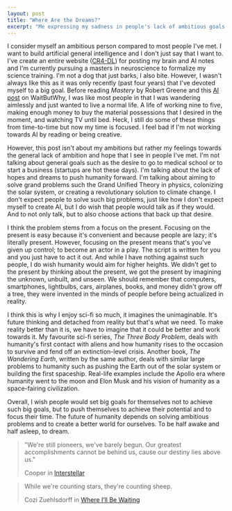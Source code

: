 ```yaml
---
layout: post
title: "Where Are the Dreams?"
excerpt: "Me expressing my sadness in people's lack of ambitious goals and hopes."
---
```


I consider myself an ambitious person compared to most people I've met. I want to build artificial general intelligence and I don't just say that I want to. I've create an entire website ([CR4-DL](https://brianpho.com/CR4-DL/)) for posting my brain and AI notes and I'm currently pursuing a masters in neuroscience to formalize my science training. I'm not a dog that just barks, I also bite. However, I wasn't always like this as it was only recently (past four years) that I've devoted myself to a big goal. Before reading *Mastery* by Robert Greene and this [AI post](https://waitbutwhy.com/2015/01/artificial-intelligence-revolution-1.html) on WaitButWhy, I was like most people in that I was wandering aimlessly and just wanted to live a normal life. A life of working nine to five, making enough money to buy the material possessions that I desired in the moment, and watching TV until bed. Heck, I still do some of these things from time-to-time but now my time is focused. I feel bad if I'm not working towards AI by reading or being creative.

However, this post isn't about my ambitions but rather my feelings towards the general lack of ambition and hope that I see in people I've met. I'm not talking about general goals such as the desire to go to medical school or to start a business (startups are hot these days). I'm talking about the lack of hopes and dreams to push humanity forward. I'm talking about aiming to solve grand problems such the Grand Unified Theory in physics, colonizing the solar system, or creating a revolutionary solution to climate change. I don't expect people to solve such big problems, just like how I don't expect myself to create AI, but I do wish that people would talk as if they would. And to not only talk, but to also choose actions that back up that desire.

I think the problem stems from a focus on the present. Focusing on the present is easy because it's convenient and because people are lazy; it's literally present. However, focusing on the present means that's you've given up control; to become an actor in a play. The script is written for you and you just have to act it out. And while I have nothing against such people, I do wish humanity would aim for higher heights. We didn't get to the present by thinking about the present, we got the present by imagining the unknown, unbuilt, and unseen. We should remember that computers, smartphones, lightbulbs, cars, airplanes, books, and money didn't grow off a tree, they were invented in the minds of people before being actualized in reality.

I think this is why I enjoy sci-fi so much, it imagines the unimaginable. It's future thinking and detached from reality but that's what we need. To make reality better than it is, we have to imagine that it could be better and work towards it. My favourite sci-fi series, *The Three Body Problem*, deals with humanity's first contact with aliens and how humanity rises to the occasion to survive and fend off an extinction-level crisis. Another book, *The Wandering Earth*, written by the same author, deals with similar large problems to humanity such as pushing the Earth out of the solar system or building the first spaceship. Real-life examples include the Apollo era where humanity went to the moon and Elon Musk and his vision of humanity as a space-fairing civilization.

Overall, I wish people would set big goals for themselves not to achieve such big goals, but to push themselves to achieve their potential and to focus their time. The future of humanity depends on solving ambitious problems and to create a better world for ourselves. To be half awake and half asleep, to dream.

> "We're still pioneers, we've barely begun. Our greatest accomplishments cannot be behind us, cause our destiny lies above us."
>
> Cooper in [Interstellar](https://www.imdb.com/title/tt0816692/)

> While we're counting stars, they're counting sheep.
>
> Cozi Zuehlsdorff in [Where I’ll Be Waiting](https://www.youtube.com/watch?v=ewBulJdtGlM)
